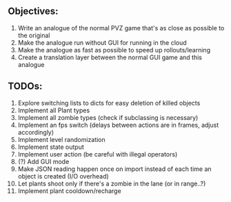 ## Objectives:

1. Write an analogue of the normal PVZ game that's as close as possible to the original
2. Make the analogue run without GUI for running in the cloud
3. Make the analogue as fast as possible to speed up rollouts/learning
4. Create a translation layer between the normal GUI game and this analogue

## TODOs:

1. Explore switching lists to dicts for easy deletion of killed objects
2. Implement all Plant types
3. Implement all zombie types (check if subclassing is necessary)
4. Implement an fps switch (delays between actions are in frames, adjust accordingly)
5. Implement level randomization
6. Implement state output
7. Implement user action (be careful with illegal operators)
8. (?) Add GUI mode
9. Make JSON reading happen once on import instead of each time an object is created (I/O overhead)
10. Let plants shoot only if there's a zombie in the lane (or in range..?)
11. Implement plant cooldown/recharge

